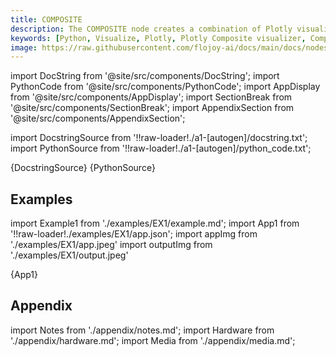 ```yaml
---
title: COMPOSITE
description: The COMPOSITE node creates a combination of Plotly visualizations for a given input data container.
keywords: [Python, Visualize, Plotly, Plotly Composite visualizer, Composite data visualization, Data fusion using Plotly, Composite plot examples, Flojoy Plotly nodes, Multi-dimensional data visualization, Python composite data representation, Visualizing complex data, Plotly for composite insights, Interactive composite visualization]
image: https://raw.githubusercontent.com/flojoy-ai/docs/main/docs/nodes/VISUALIZERS/PLOTLY/COMPOSITE/examples/EX1/output.jpeg
---
```


[//]: # (Custom component imports)

import DocString from '@site/src/components/DocString';
import PythonCode from '@site/src/components/PythonCode';
import AppDisplay from '@site/src/components/AppDisplay';
import SectionBreak from '@site/src/components/SectionBreak';
import AppendixSection from '@site/src/components/AppendixSection';

[//]: # (Docstring)

import DocstringSource from '!!raw-loader!./a1-[autogen]/docstring.txt';
import PythonSource from '!!raw-loader!./a1-[autogen]/python_code.txt';

<DocString>{DocstringSource}</DocString>
<PythonCode GLink='VISUALIZERS/PLOTLY/COMPOSITE/COMPOSITE.py'>{PythonSource}</PythonCode>

<SectionBreak />

[//]: # (Examples)

## Examples

import Example1 from './examples/EX1/example.md';
import App1 from '!!raw-loader!./examples/EX1/app.json';
import appImg from './examples/EX1/app.jpeg'
import outputImg from './examples/EX1/output.jpeg'

<AppDisplay 
    nodeLabel='COMPOSITE'
    appImg={appImg}
    outputImg={outputImg}
    >
    {App1}
</AppDisplay>

<Example1 />

<SectionBreak />

[//]: # (Appendix)

## Appendix

import Notes from './appendix/notes.md';
import Hardware from './appendix/hardware.md';
import Media from './appendix/media.md';

<AppendixSection index={0} folderPath='nodes/VISUALIZERS/PLOTLY/COMPOSITE/appendix/'><Notes /></AppendixSection>
<AppendixSection index={1} folderPath='nodes/VISUALIZERS/PLOTLY/COMPOSITE/appendix/'><Hardware /></AppendixSection>
<AppendixSection index={2} folderPath='nodes/VISUALIZERS/PLOTLY/COMPOSITE/appendix/'><Media /></AppendixSection>
